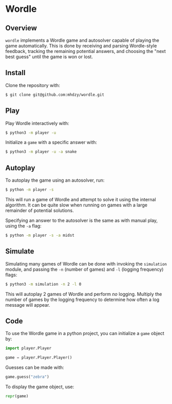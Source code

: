 # Wordle

## Overview
`wordle` implements a Wordle game and autosolver capable of playing the game automatically. This is done by receiving and parsing Wordle-style feedback, tracking the remaining potential answers, and choosing the "next best guess" until the game is won or lost.

## Install
Clone the repository with:

```sh
$ git clone git@github.com:mhdzy/wordle.git
```

## Play

Play Wordle interactively with:

```sh
$ python3 -m player -u
```



Initialize a `game` with a specific answer with:

```sh
$ python3 -m player -u -a snake
```

## Autoplay
To autoplay the game using an autosolver, run:

```sh
$ python -m player -s
```

This will run a game of Wordle and attempt to solve it using the internal algorithm. It can be quite slow when running on games with a large remainder of potential solutions.

Specifying an answer to the autosolver is the same as with manual play, using the `-a` flag:

```sh
$ python -m player -s -a midst
```

## Simulate
Simulating many games of Wordle can be done with invoking the `simulation` module, and passing the `-n` (number of games) and `-l` (logging frequency) flags:

```sh
$ python3 -m simulation -n 2 -l 0
```
This will autoplay 2 games of Wordle and perform *no* logging. Multiply the 
number of games by the logging frequency to determine how often a log message will appear.

## Code

To use the Wordle game in a python project, you can initialize a `game` object by:

```py
import player.Player

game = player.Player.Player()
```

Guesses can be made with:

```py
game.guess("zebra")
```

To display the game object, use:

```py
repr(game)
```
